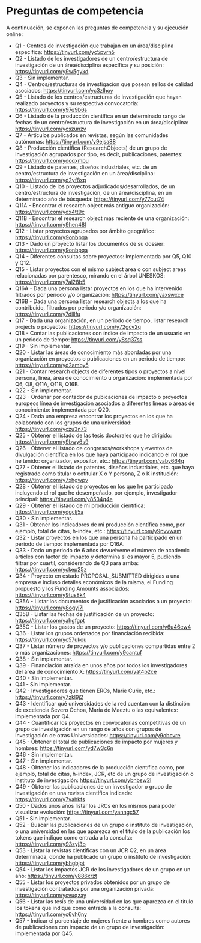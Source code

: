 # Preguntas de competencia

A continuación, se exponen las preguntas de competencia y su ejecución online:

* Q1 - Centros de  investigación que trabajan en un área/disciplina específica: https://tinyurl.com/yc5pvrn5
* Q2 - Listado de los investigadores de un centro/estructura de investigación de un área/disciplina específica y su posición: https://tinyurl.com/y9w5gykd
* Q3 - Sin implementar.
* Q4 - Centros/estructuras de investigación que posean sellos de calidad asociados: https://tinyurl.com/yc3zlhoy
* Q5 - Listado de los centros/estructuras de investigación que hayan realizado proyectos y su respectiva convocatoria: https://tinyurl.com/y97q9b6s
* Q6 - Listado de la producción científica en un determinado rango de fechas de un centro/estructura de investigación en un área/disciplina: https://tinyurl.com/ycszunzv
* Q7 - Artículos publicados en revistas, según las comunidades autónomas: https://tinyurl.com/y9ejsa88
* Q8 - Producción científica (ResearchObjects) de un grupo de investigación agrupados por tipo, es decir, publicaciones, patentes: https://tinyurl.com/ydcqxmpu
* Q9 - Listado de patentes, diseños industriales, etc. de un centro/estructura de investigación en un área/disciplina: https://tinyurl.com/yd2yf8xp
* Q10 - Listado de los proyectos adjudicados/desarrollados, de un centro/estructura de investigación, de un área/disciplina, en un determinado año de búsqueda: https://tinyurl.com/y77cut74
* Q11A - Encontrar el research object más antiguo organización: https://tinyurl.com/ydx4tt9c
* Q11B - Encontrar el research object más reciente de una organización: https://tinyurl.com/y9hen48l
* Q12 - Listar proyectos agrupados por ámbito geográfico: https://tinyurl.com/y9onbpqa
* Q13 - Dado un proyecto listar los documentos de su dossier: https://tinyurl.com/y9onbpqa
* Q14 - Diferentes consultas sobre proyectos: Implementada por Q5, Q10 y Q12.
* Q15 - Listar proyectos con el mismo subject area o con subject areas relacionadas por parentesco, mirando en el árbol UNESKOS: https://tinyurl.com/y7al28b5
* Q16A - Dada una persona listar proyectos en los que ha intervenido filtrados por periodo y/o organización: https://tinyurl.com/yaxswxce
* Q16B - Dada una persona listar research objects a los que ha contribuido, filtrados por periodo y/o organización: https://tinyurl.com/y7dlllfu
* Q17 - Dada una organización, en un periodo de tiempo, listar research projects o proyectos: https://tinyurl.com/y72gcv2q
* Q18 - Contar las publicaciones con índice de impacto de un usuario en un periodo de tiempo: https://tinyurl.com/y8sq37ss
* Q19 - Sin implementar.
* Q20 - Listar las áreas de conocimiento más abordadas por una organización en proyectos o publicaciones en un periodo de tiempo: https://tinyurl.com/yd2amby5
* Q21 - Contar research objects de diferentes tipos o proyectos a nivel persona, línea, área de conocimiento u organización: implementada por Q6, Q8, Q11A, Q11B, Q16B.
* Q22 - Sin implementar.
* Q23 - Ordenar por contador de pubicaciones de impacto o proyectos europeos línea de investigación asociados a diferentes líneas o áreas de conocimiento: implementada por Q20.
* Q24 - Dada una empresa encontrar los proyectos en los que ha colaborado con los grupos de una universidad: https://tinyurl.com/yczu3n73
* Q25 - Obtener el listado de las tesis doctorales que he dirigido: https://tinyurl.com/y9bwy6s9
* Q26 - Obtener el listado de congresos/workshops y eventos de divulgación científica en los que haya participado indicando el rol que he tenido: organizador, expositor, etc.: https://tinyurl.com/yaby664q
* Q27 - Obtener el listado de patentes, diseños industriales, etc. que haya registrado como titular o cotitular X o Y persona, Z o K institución: https://tinyurl.com/y7xhgwpv
* Q28 - Obtener el listado de proyectos en los que he participado incluyendo el rol que he desempeñado, por ejemplo, investigador principal: https://tinyurl.com/y8534q4e
* Q29 - Obtener el listado de mi producción científica: https://tinyurl.com/ydgclj5a
* Q30 - Sin implementar.
* Q31 - Obtener los indicadores de mi producción científica como, por ejemplo, total de citas, h-index, etc.: https://tinyurl.com/y9pvvwam
* Q32 - Listar proyectos en los que una persona ha participado en un periodo de tiempo: implementada por Q16A.
* Q33 - Dado un periodo de 6 años devuelveme el número de academic articles con factor de impacto y determina si es mayor 5, pudiendo filtrar por cuartil, considerando de Q3 para arriba: https://tinyurl.com/yckep25z
* Q34 - Proyecto en estado PROPOSAL_SUBMITTED dirigidas a una empresa e incluso detalles económicos de la misma, el Funding propuesto y los Funding Amounts associados: https://tinyurl.com/y9tus8k4
* Q35A - Listar los documentos de justificación asociados a un proyecto: https://tinyurl.com/y8ogyj7l
* Q35B - Listar las fechas de justificación de un proyecto: https://tinyurl.com/yahgfgpt
* Q35C - Listar los gastos de un proyecto: https://tinyurl.com/y6u46ew4
* Q36 - Listar los grupos ordenados por financiación recibida: https://tinyurl.com/yc57ukou
* Q37 - Listar número de proyectos y/o publicaciones compartidas entre 2 o más organizaciones: https://tinyurl.com/y9cantuf
* Q38 - Sin implementar.
* Q39 - Financiación atraída en unos años por todos los investigadores del área de conocimiento X: https://tinyurl.com/yat4p2ce
* Q40 - Sin implementar.
* Q41 - Sin implementar.
* Q42 - Investigadores que tienen ERCs, Marie Curie, etc.: https://tinyurl.com/y7zkl9j2
* Q43 - Identificar qué universidades de la red cuentan con la distinción de excelencia Severo Ochoa, María de Maeztu o las equivalentes: implementada por Q4.
* Q44 - Cuantificar los proyectos en convocatorias competitivas de un grupo de investigación en un rango de años con grupos de investigación de otras Universidades: https://tinyurl.com/y9obcvre
* Q45 - Obtener el total de publicaciones de impacto por mujeres y hombres: https://tinyurl.com/yd7w3c6n
* Q46 - Sin implementar.
* Q47 - Sin implementar.
* Q48 - Obtener los indicadores de la producción científica como, por ejemplo, total de citas, h-index, JCR, etc de un grupo de investigación o instituto de investigación: https://tinyurl.com/ybnbsw2l
* Q49 - Obtener las publicaciones de un investigador o grupo de investigación en una revista científica indicada: https://tinyurl.com/y7vahkfs
* Q50 - Dados unos años listar los JRCs en los mismos para poder visualizar evolución: https://tinyurl.com/yanngc57
* Q51 - Sin implementar.
* Q52 - Buscar las publicaciones de un grupo o instituto de investigación, o una universidad en las que aparezca en el título de la publicación los tokens que indique como entrada a la consulta: https://tinyurl.com/y93zyj3b
* Q53 - Listar la revistas científicas con un JCR Q2, en un área determinada, donde ha publicado un grupo o instituto de investigación: https://tinyurl.com/ybhgbjpt
* Q54 - Listar los impactos JCR de los investigadores de un grupo en un año: https://tinyurl.com/y886xrzt
* Q55 - Listar los proyectos privados obtenidos por un grupo de investigación contratados por una organización privada: https://tinyurl.com/ycvuqzay
* Q56 - Listar las tesis de una universidad en las que aparezca en el título los tokens que indique como entrada a la consulta: https://tinyurl.com/yc6vh6ny
* Q57 - Indicar el porcentaje de mujeres frente a hombres como autores de publicaciones con impacto de un grupo de investigación: implementada por Q45.
